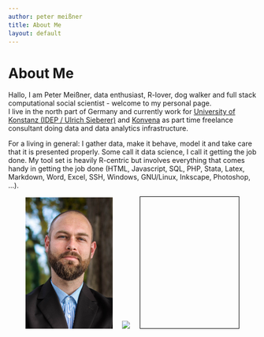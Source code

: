 ```yaml
---
author: peter meißner
title: About Me
layout: default
---
```



# About Me

Hallo, I am Peter Meißner, data enthusiast, R-lover, dog walker and full stack computational social scientist - welcome to my personal page.<br>
I live in the north part of Germany and currently work for [University of Konstanz (IDEP / Ulrich Sieberer)](http://www.polver.uni-konstanz.de/sieberer/forschung/) and [Konvena](http://konvena.de/) as part time freelance consultant doing data and data analytics infrastructure.

For a living in general: I gather data, make it behave, model it and take care that it is presented properly. Some call it data science, I call it getting the job done. My tool set is heavily R-centric but involves everything that comes handy in getting the job done (HTML, Javascript, SQL, PHP, Stata, Latex, Markdown, Word, Excel, SSH, Windows, GNU/Linux, Inkscape, Photoshop, ...).

<script src="javascripts/d3.min.js"></script>

<div style="text-align:center;">
<img height="267" src="images/petermeissner.jpg">
&nbsp;&nbsp;&nbsp;
<img src="https://maps.googleapis.com/maps/api/staticmap?center=50.368608, 11&zoom=4&size=200x267&maptype=terrain&markers=color:blue%7Clabel:Buchholz%7CBuchholz&style=feature:road|visibility:off&style=feature:landscape|visibility:off&style=feature:poi|visibility:off">
&nbsp;&nbsp;&nbsp;
<svg width="200" height="267" style="border: solid 1px black"></svg>

<script src="javascripts/d3.min.js"></script>
<script src="javascripts/helpers.js"></script>
<script src="javascripts/numbersplot.js"></script>
<script>
  setTimeout(make_random_dot_of_data(100, 100, 132, 20, true), 500) ;
  setTimeout(text_expand(), 600) ;
  setTimeout(barchart,4000) ;
  setTimeout(remove_legend,15000) ;
  setTimeout(reshuffle_data,15500) ;
</script>


</div>

